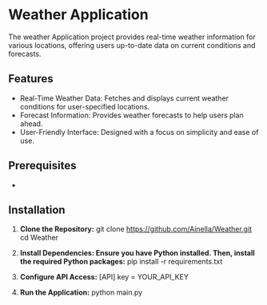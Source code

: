# Weather Application
The weather Application project provides real-time weather information for various locations, offering users up-to-date data on current conditions and forecasts.

## Features
- Real-Time Weather Data: Fetches and displays current weather conditions for user-specified locations.
- Forecast Information: Provides weather forecasts to help users plan ahead.
- User-Friendly Interface: Designed with a focus on simplicity and ease of use.

## Prerequisites
- 

## Installation
1. **Clone the Repository:**
git clone https://github.com/Ainella/Weather.git
cd Weather

2. **Install Dependencies: Ensure you have Python installed. Then, install the required Python packages:**
pip install -r requirements.txt

3. **Configure API Access:**
[API]
key = YOUR_API_KEY

4. **Run the Application:**
python main.py

